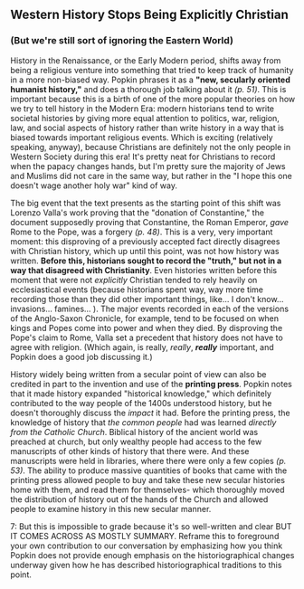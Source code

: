 ## Western History Stops Being Explicitly Christian
### (But we're still sort of ignoring the Eastern World)

History in the Renaissance, or the Early Modern period, shifts away from being a religious venture into something that tried to keep track of humanity in a more non-biased way. Popkin phrases it as a **"new, secularly oriented humanist history,"** and does a thorough job talking about it _(p. 51)_. This is important because this is a birth of one of the more popular theories on how we try to tell history in the Modern Era: modern historians tend to write societal histories by giving more equal attention to politics, war, religion, law, and social aspects of history rather than write history in a way that is biased towards important religious events. Which is exciting (relatively speaking, anyway), because Christians are definitely not the only people in Western Society during this era! It's pretty neat for Christians to record when the papacy changes hands, but I'm pretty sure the majority of Jews and Muslims did not care in the same way, but rather in the "I hope this one doesn't wage another holy war" kind of way.

The big event that the text presents as the starting point of this shift was Lorenzo Valla's work proving that the "donation of Constantine," the document supposedly proving that Constantine, the Roman Emperor, _gave_ Rome to the Pope, was a forgery _(p. 48)_. This is a very, very important moment: this disproving of a previously accepted fact directly disagrees with Christian history, which up until this point, was not how history was written. **Before this, historians sought to record the "truth," but not in a way that disagreed with Christianity**. Even histories written before this moment that were not _explicitly_ Christian tended to rely heavily on ecclesiastical events (because historians spent way, way more time recording those than they did other important things, like... I don't know... invasions... famines... ). The major events recorded in each of the versions of the Anglo-Saxon Chronicle, for example, tend to be focused on when kings and Popes come into power and when they died. By disproving the Pope's claim to Rome, Valla set a precedent that history does not have to agree with religion. (Which again, is really, _really_, **_really_** important, and Popkin does a good job discussing it.)

History widely being written from a secular point of view can also be credited in part to the invention and use of the **printing press**. Popkin notes that it made history expanded "historical knowledge," which definitely contributed to the way people of the 1400s understood history, but he doesn't thoroughly discuss the _impact_ it had. Before the printing press, the knowledge of history that _the common people_ had was learned _directly from the Catholic Church_. Biblical history of the ancient world was preached at church, but only wealthy people had access to the few manuscripts of other kinds of history that there were. And these manuscripts were held in libraries, where there were only a few copies _(p. 53)_. The ability to produce massive quantities of books that came with the printing press allowed people to buy and take these new secular histories home with them, and read them for themselves- which thoroughly moved the distribution of history out of the hands of the Church and allowed people to examine history in this new secular manner.

7: But this is impossible to grade because it's so well-written and clear BUT IT COMES ACROSS AS MOSTLY SUMMARY. Reframe this to foreground your own contribution to our conversation by emphasizing how you think Popkin does not provide enough emphasis on the historiographical changes underway given how he has described historiographical traditions to this point. 
